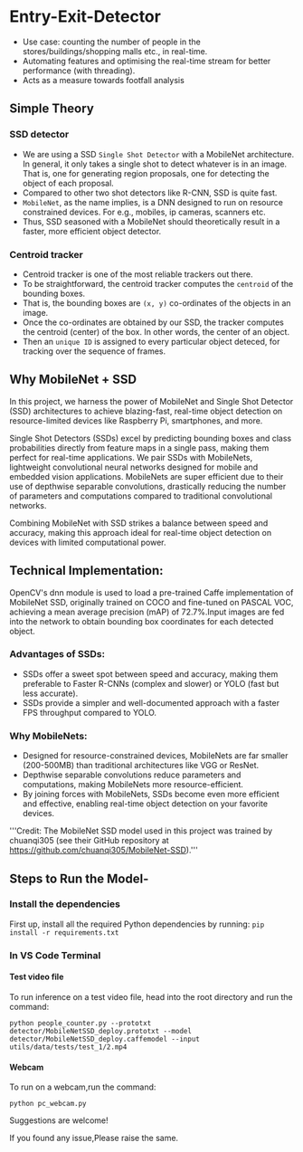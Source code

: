 # Entry-Exit-Detector

- Use case: counting the number of people in the stores/buildings/shopping malls etc., in real-time.
- Automating features and optimising the real-time stream for better performance (with threading).
- Acts as a measure towards footfall analysis

## Simple Theory

### SSD detector
- We are using a SSD ```Single Shot Detector``` with a MobileNet architecture. In general, it only takes a single shot to detect whatever is in an image. That is, one for generating region proposals, one for detecting the object of each proposal. 
- Compared to other two shot detectors like R-CNN, SSD is quite fast.
- ```MobileNet```, as the name implies, is a DNN designed to run on resource constrained devices. For e.g., mobiles, ip cameras, scanners etc.
- Thus, SSD seasoned with a MobileNet should theoretically result in a faster, more efficient object detector.

### Centroid tracker
- Centroid tracker is one of the most reliable trackers out there.
- To be straightforward, the centroid tracker computes the ```centroid``` of the bounding boxes.
- That is, the bounding boxes are ```(x, y)``` co-ordinates of the objects in an image. 
- Once the co-ordinates are obtained by our SSD, the tracker computes the centroid (center) of the box. In other words, the center of an object.
- Then an ```unique ID``` is assigned to every particular object deteced, for tracking over the sequence of frames.

## Why MobileNet + SSD
In this project, we harness the power of MobileNet and Single Shot Detector (SSD) architectures to achieve blazing-fast, real-time object detection on resource-limited devices like Raspberry Pi, smartphones, and more.

Single Shot Detectors (SSDs) excel by predicting bounding boxes and class probabilities directly from feature maps in a single pass, making them perfect for real-time applications. We pair SSDs with MobileNets, lightweight convolutional neural networks designed for mobile and embedded vision applications. MobileNets are super efficient due to their use of depthwise separable convolutions, drastically reducing the number of parameters and computations compared to traditional convolutional networks.

Combining MobileNet with SSD strikes a balance between speed and accuracy, making this approach ideal for real-time object detection on devices with limited computational power.

## Technical Implementation:

OpenCV's dnn module is used to load a pre-trained Caffe implementation of MobileNet SSD, originally trained on COCO and fine-tuned on PASCAL VOC, achieving a mean average precision (mAP) of 72.7%.Input images are fed into the network to obtain bounding box coordinates for each detected object.

### Advantages of SSDs:
- SSDs offer a sweet spot between speed and accuracy, making them preferable to Faster R-CNNs (complex and slower) or YOLO (fast but less accurate).
- SSDs provide a simpler and well-documented approach with a faster FPS throughput compared to YOLO.

### Why MobileNets:

- Designed for resource-constrained devices, MobileNets are far smaller (200-500MB) than traditional architectures like VGG or ResNet.
- Depthwise separable convolutions reduce parameters and computations, making MobileNets more resource-efficient.
- By joining forces with MobileNets, SSDs become even more efficient and effective, enabling real-time object detection on your favorite devices.

'''Credit: The MobileNet SSD model used in this project was trained by chuanqi305 (see their GitHub repository at https://github.com/chuanqi305/MobileNet-SSD).'''

## Steps to Run the Model-

### Install the dependencies
First up, install all the required Python dependencies by running: ```
pip install -r requirements.txt ```

### In VS Code Terminal

#### Test video file
To run inference on a test video file, head into the root directory and run the command: 
```
python people_counter.py --prototxt detector/MobileNetSSD_deploy.prototxt --model detector/MobileNetSSD_deploy.caffemodel --input utils/data/tests/test_1/2.mp4
```

#### Webcam
To run on a webcam,run the command:

```
python pc_webcam.py
```



Suggestions are welcome!

If you found any issue,Please raise the same.
